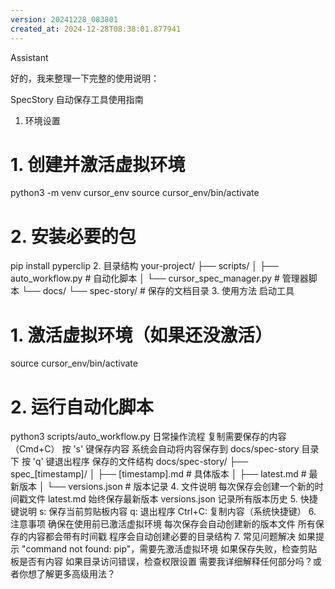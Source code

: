 ```yaml
---
version: 20241228_083801
created_at: 2024-12-28T08:38:01.877941
---
```


Assistant

好的，我来整理一下完整的使用说明：

SpecStory 自动保存工具使用指南
1. 环境设置
# 1. 创建并激活虚拟环境
python3 -m venv cursor_env
source cursor_env/bin/activate

# 2. 安装必要的包
pip install pyperclip
2. 目录结构
your-project/
├── scripts/
│   ├── auto_workflow.py      # 自动化脚本
│   └── cursor_spec_manager.py # 管理器脚本
└── docs/
    └── spec-story/          # 保存的文档目录
3. 使用方法
启动工具
# 1. 激活虚拟环境（如果还没激活）
source cursor_env/bin/activate

# 2. 运行自动化脚本
python3 scripts/auto_workflow.py
日常操作流程
复制需要保存的内容（Cmd+C）
按 's' 键保存内容
系统会自动将内容保存到 docs/spec-story 目录下
按 'q' 键退出程序
保存的文件结构
docs/spec-story/
├── spec_[timestamp]/
│   ├── [timestamp].md      # 具体版本
│   ├── latest.md          # 最新版本
│   └── versions.json      # 版本记录
4. 文件说明
每次保存会创建一个新的时间戳文件
latest.md 始终保存最新版本
versions.json 记录所有版本历史
5. 快捷键说明
s: 保存当前剪贴板内容
q: 退出程序
Ctrl+C: 复制内容（系统快捷键）
6. 注意事项
确保在使用前已激活虚拟环境
每次保存会自动创建新的版本文件
所有保存的内容都会带有时间戳
程序会自动创建必要的目录结构
7. 常见问题解决
如果提示 "command not found: pip"，需要先激活虚拟环境
如果保存失败，检查剪贴板是否有内容
如果目录访问错误，检查权限设置
需要我详细解释任何部分吗？或者你想了解更多高级用法？